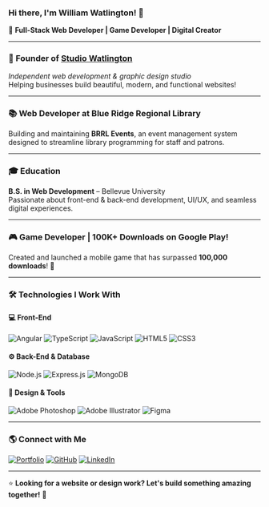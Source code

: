 ### Hi there, I'm William Watlington! 👋

🚀 **Full-Stack Web Developer | Game Developer | Digital Creator**

---

### 🎨 Founder of [Studio Watlington](https://studiowatlington.com)
*Independent web development & graphic design studio*  
Helping businesses build beautiful, modern, and functional websites!

---

### 📚 Web Developer at Blue Ridge Regional Library
Building and maintaining **BRRL Events**, an event management system designed to streamline library programming for staff and patrons.

---

### 🎓 Education
**B.S. in Web Development** – Bellevue University  
Passionate about front-end & back-end development, UI/UX, and seamless digital experiences.

---

### 🎮 Game Developer | 100K+ Downloads on Google Play!
Created and launched a mobile game that has surpassed **100,000 downloads**! 🚀

---

### 🛠️ Technologies I Work With

#### 💻 Front-End
![Angular](https://img.shields.io/badge/Angular-DD0031?style=for-the-badge&logo=angular&logoColor=white)
![TypeScript](https://img.shields.io/badge/TypeScript-3178C6?style=for-the-badge&logo=typescript&logoColor=white)
![JavaScript](https://img.shields.io/badge/JavaScript-F7DF1E?style=for-the-badge&logo=javascript&logoColor=black)
![HTML5](https://img.shields.io/badge/HTML5-E34F26?style=for-the-badge&logo=html5&logoColor=white)
![CSS3](https://img.shields.io/badge/CSS3-1572B6?style=for-the-badge&logo=css3&logoColor=white)

#### ⚙️ Back-End & Database
![Node.js](https://img.shields.io/badge/Node.js-339933?style=for-the-badge&logo=node.js&logoColor=white)
![Express.js](https://img.shields.io/badge/Express.js-000000?style=for-the-badge&logo=express&logoColor=white)
![MongoDB](https://img.shields.io/badge/MongoDB-47A248?style=for-the-badge&logo=mongodb&logoColor=white)

#### 🎨 Design & Tools
![Adobe Photoshop](https://img.shields.io/badge/Adobe%20Photoshop-31A8FF?style=for-the-badge&logo=adobephotoshop&logoColor=white)
![Adobe Illustrator](https://img.shields.io/badge/Adobe%20Illustrator-FF9A00?style=for-the-badge&logo=adobeillustrator&logoColor=white)
![Figma](https://img.shields.io/badge/Figma-F24E1E?style=for-the-badge&logo=figma&logoColor=white)

---

### 🌎 Connect with Me
[![Portfolio](https://img.shields.io/badge/Website-Studio%20Watlington-orange?style=for-the-badge)](https://studiowatlington.com)
[![GitHub](https://img.shields.io/badge/GitHub-100000?style=for-the-badge&logo=github&logoColor=white)](https://github.com/WilliamWatlington)
[![LinkedIn](https://img.shields.io/badge/LinkedIn-0077B5?style=for-the-badge&logo=linkedin&logoColor=white)](https://linkedin.com/in/williamwatlington)

---

⭐ **Looking for a website or design work? Let's build something amazing together!** 🚀
